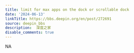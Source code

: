 ```yaml
---
title: limit for max apps on the dock or scrollable dock
date: '2024-06-13'
linkTitle: https://bbs.deepin.org/en/post/272691
source: deepin_bbs
description:  深度之家 
disable_comments: true
---
```

NA
